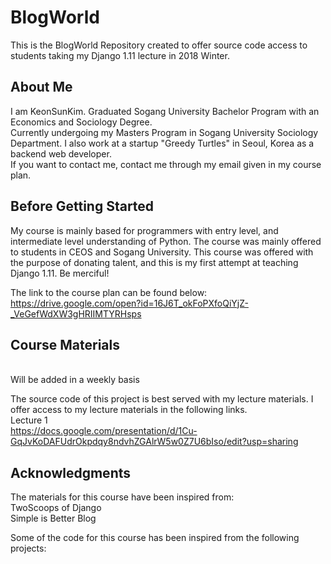 # BlogWorld

This is the BlogWorld Repository created to offer source code access to students taking my Django 1.11 lecture in 2018 Winter.

## About Me

I am KeonSunKim. Graduated Sogang University Bachelor Program with an Economics and Sociology Degree. 
<br>
Currently undergoing my Masters Program in Sogang University Sociology Department. I also work at a startup "Greedy Turtles" in Seoul, Korea as a backend web developer. 
<br>
If you want to contact me, contact me through my email given in my course plan.

## Before Getting Started

My course is mainly based for programmers with entry level, and intermediate level understanding of Python. The course was mainly offered to students in CEOS and Sogang University. This course was offered with the purpose of donating talent, and this is my first attempt at teaching Django 1.11. Be merciful!

The link to the course plan can be found below:
<br>
https://drive.google.com/open?id=16J6T_okFoPXfoQiYjZ-_VeGefWdXW3gHRIIMTYRHsps 


## Course Materials 
<br>
Will be added in a weekly basis

The source code of this project is best served with my lecture materials. I offer access to my lecture materials in the following links.
<br>
Lecture 1 
<br>
https://docs.google.com/presentation/d/1Cu-GqJvKoDAFUdrOkpdqy8ndvhZGAlrW5w0Z7U6bIso/edit?usp=sharing




## Acknowledgments

The materials for this course have been inspired from:
<br>
TwoScoops of Django
<br>
Simple is Better Blog

Some of the code for this course has been inspired from the following projects:
